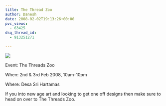 ```yaml
---
title: The Thread Zoo
author: Danesh
date: 2008-02-02T19:13:26+00:00
pvc_views:
  - 63425
dsq_thread_id:
  - 913251271

---
```

[<img src="http://img209.imageshack.us/img209/8629/image003spy7.jpg" border="0" />][1]

Event: The Threads Zoo

When: 2nd & 3rd Feb 2008, 10am-10pm

Where: Desa Sri Hartamas

If you into new age art and looking to get one off designs then make sure to head on over to The Threads Zoo.

 [1]: http://img209.imageshack.us/img209/6057/image003ii0.jpg